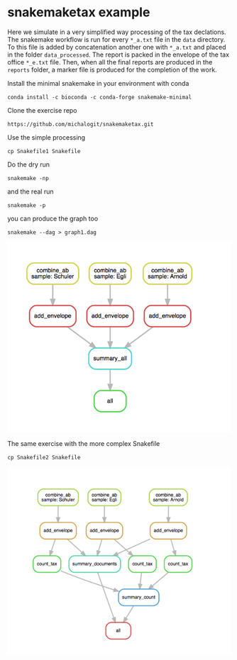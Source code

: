 # snakemaketax example

Here we simulate in a very simplified way processing of the tax declations. The snakemake workflow is run for every `*_a.txt` file in the `data` directory. To this file is added by concatenation another one with `*_a.txt` and placed in the folder `data_processed`. The report is packed in the envelope of the tax office `*_e.txt` file. Then, when all the final reports are produced in the `reports` folder, a marker file is produced for the completion of the work. 


Install the minimal snakemake in your environment with conda

```
conda install -c bioconda -c conda-forge snakemake-minimal
```

Clone the exercise repo

```
https://github.com/michalogit/snakemaketax.git
```

Use the simple processing

```
cp Snakefile1 Snakefile
```

Do the dry run


```
snakemake -np
```

and the real run 

```
snakemake -p
```


you can produce the graph too

```
snakemake --dag > graph1.dag
```


![graph1](https://github.com/michalogit/snakemaketax/blob/master/graphs/graph1.png "Simple workflow")

The same exercise with the more complex Snakefile

```
cp Snakefile2 Snakefile
```


![graph2](https://github.com/michalogit/snakemaketax/blob/master/graphs/graph2.png "More complex workflow")

